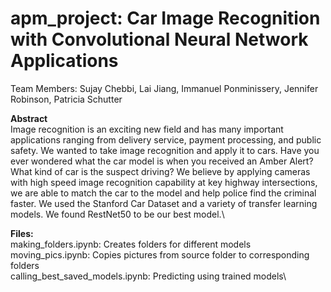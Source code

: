 # apm_project: Car Image Recognition with Convolutional Neural Network Applications

Team Members: Sujay Chebbi, Lai Jiang, Immanuel Ponminissery, Jennifer Robinson, Patricia Schutter

**Abstract**\
Image recognition is an exciting new field and has many important applications ranging from delivery service, payment processing, and public safety. We wanted to take image recognition and apply it to cars. Have you ever wondered what the car model is when you received an Amber Alert? What kind of car is the suspect driving? We believe by applying cameras with high speed image recognition capability at key highway intersections, we are able to match the car to the model and help police find the criminal faster. We used the Stanford Car Dataset and a variety of transfer learning models. We found RestNet50 to be our best model.\

**Files:**\
making_folders.ipynb: Creates folders for different models\
moving_pics.ipynb: Copies pictures from source folder to corresponding folders\
calling_best_saved_models.ipynb: Predicting using trained models\

